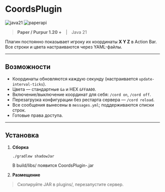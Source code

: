 # CoordsPlugin

![java21](https://img.shields.io/badge/Java-21-blue) ![paperapi](https://img.shields.io/badge/API-Paper%201.20%2B-orange)

> **Paper / Purpur 1.20 +** | Java 21

Плагин постоянно показывает игроку их координаты **X Y Z** в Action Bar.  
Все строки и цвета настраиваются через YAML-файлы.

---

## Возможности

* Координаты обновляются каждую секунду (настраивается `update-interval-ticks`).
* Цвета — стандартные `&a` и HEX `&FFAA00`.
* Включение/выключение координат для себя: `/cord on`, `/cord off`.
* Перезагрузка конфигурации без рестарта сервера — `/cord reload`.
* Все сообщения вынесены в `messages.yml`; поддерживаются списки строк.
* Готовые права доступа.

---

## Установка

1. **Сборка**  
   ```bash
   ./gradlew shadowJar
   ```
   В build/libs/ появится CoordsPlugin-<version>.jar
   
2. **Размещение**

> Скопируйте JAR в plugins/, перезапустите сервер.
